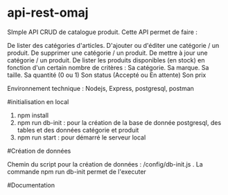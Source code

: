 # api-rest-omaj

SImple API CRUD de catalogue produit. Cette API permet de faire : 

  De lister des catégories d'articles.
  D'ajouter ou d'éditer une catégorie / un produit.
  De supprimer une catégorie / un produit.
  De mettre à jour une catégorie / un produit.
  De lister les produits disponibles (en stock) en fonction d'un certain nombre de critères :
      Sa catégorie.
      Sa marque.
      Sa taille.
      Sa quantité (0 ou 1)
      Son status (Accepté ou En attente)
      Son prix
   
 Environnement technique : Nodejs, Express, postgresql, postman
      
#initialisation en local

1. npm install
2. npm run db-init : pour la création de la base de donnée postgresql, des tables et des données catégorie et produit
3. npm run start : pour démarré le serveur local 

#Création de données

Chemin du script pour la création de données : /config/db-init.js . La commande npm run db-init permet de l'executer

#Documentation

